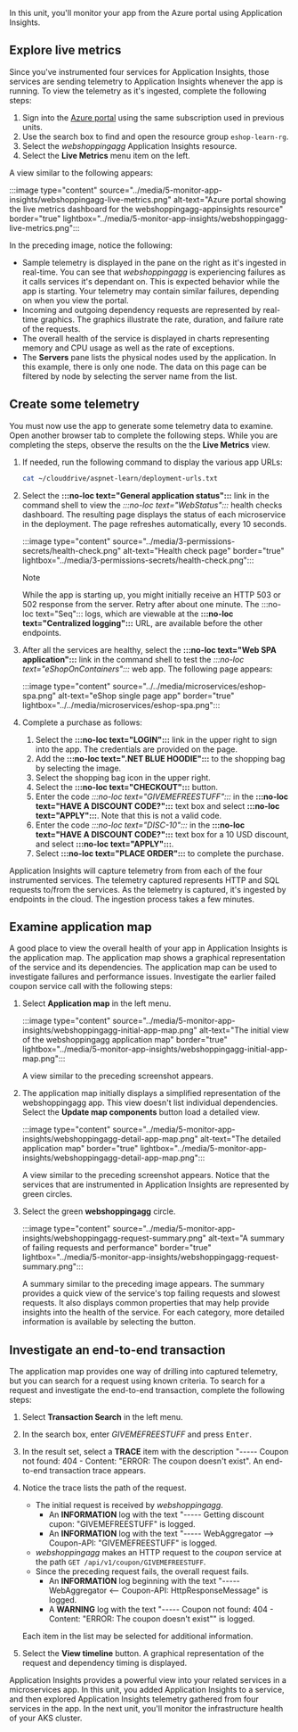 In this unit, you'll monitor your app from the Azure portal using Application Insights.

## Explore live metrics

Since you've instrumented four services for Application Insights, those services are sending telemetry to Application Insights whenever the app is running. To view the telemetry as it's ingested, complete the following steps:

1. Sign into the [Azure portal](https://portal.azure.com/?azure-portal=true) using the same subscription used in previous units.
1. Use the search box to find and open the resource group `eshop-learn-rg`.
1. Select the *webshoppingagg* Application Insights resource.
1. Select the **Live Metrics** menu item on the left.

A view similar to the following appears:

:::image type="content" source="../media/5-monitor-app-insights/webshoppingagg-live-metrics.png" alt-text="Azure portal showing the live metrics dashboard for the webshoppingagg-appinsights resource" border="true" lightbox="../media/5-monitor-app-insights/webshoppingagg-live-metrics.png":::

In the preceding image, notice the following:

- Sample telemetry is displayed in the pane on the right as it's ingested in real-time. You can see that *webshoppingagg* is experiencing failures as it calls services it's dependant on. This is expected behavior while the app is starting. Your telemetry may contain similar failures, depending on when you view the portal.
- Incoming and outgoing dependency requests are represented by real-time graphics. The graphics illustrate the rate, duration, and failure rate of the requests.
- The overall health of the service is displayed in charts representing memory and CPU usage as well as the rate of exceptions.
- The **Servers** pane lists the physical nodes used by the application. In this example, there is only one node. The data on this page can be filtered by node by  selecting the server name from the list.

## Create some telemetry

You must now use the app to generate some telemetry data to examine. Open another browser tab to complete the following steps. While you are completing the steps, observe the results on the the **Live Metrics** view.

1. If needed, run the following command to display the various app URLs:

    ```bash
    cat ~/clouddrive/aspnet-learn/deployment-urls.txt
    ```

1. Select the **:::no-loc text="General application status":::** link in the command shell to view the *:::no-loc text="WebStatus":::* health checks dashboard. The resulting page displays the status of each microservice in the deployment. The page refreshes automatically, every 10 seconds.

    :::image type="content" source="../media/3-permissions-secrets/health-check.png" alt-text="Health check page" border="true" lightbox="../media/3-permissions-secrets/health-check.png":::

    > [!NOTE]
    > While the app is starting up, you might initially receive an HTTP 503 or 502 response from the server. Retry after about one minute. The :::no-loc text="Seq"::: logs, which are viewable at the **:::no-loc text="Centralized logging":::** URL, are available before the other endpoints.

1. After all the services are healthy, select the **:::no-loc text="Web SPA application":::** link in the command shell to test the *:::no-loc text="eShopOnContainers":::* web app. The following page appears:

    :::image type="content" source="../../media/microservices/eshop-spa.png" alt-text="eShop single page app" border="true" lightbox="../../media/microservices/eshop-spa.png":::

1. Complete a purchase as follows:
    1. Select the **:::no-loc text="LOGIN":::** link in the upper right to sign into the app. The credentials are provided on the page.
    1. Add the **:::no-loc text=".NET BLUE HOODIE":::** to the shopping bag by selecting the image.
    1. Select the shopping bag icon in the upper right.
    1. Select the **:::no-loc text="CHECKOUT":::** button.
    1. Enter the code *:::no-loc text="GIVEMEFREESTUFF":::* in the **:::no-loc text="HAVE A DISCOUNT CODE?":::** text box and select **:::no-loc text="APPLY":::**. Note that this is not a valid code.
    1. Enter the code *:::no-loc text="DISC-10":::* in the **:::no-loc text="HAVE A DISCOUNT CODE?":::** text box for a 10 USD discount, and select **:::no-loc text="APPLY":::**.
    1. Select **:::no-loc text="PLACE ORDER":::** to complete the purchase.

Application Insights will capture telemetry from from each of the four instrumented services. The telemetry captured represents HTTP and SQL requests to/from the services. As the telemetry is captured, it's ingested by endpoints in the cloud. The ingestion process takes a few minutes.

## Examine application map

A  good place to view the overall health of your app in Application Insights is the application map. The application map shows a graphical representation of the service and its dependencies. The application map can be used to investigate failures and performance issues. Investigate the earlier failed coupon service call with the following steps:

1. Select **Application map** in the left menu.

    :::image type="content" source="../media/5-monitor-app-insights/webshoppingagg-initial-app-map.png" alt-text="The initial view of the webshoppingagg application map" border="true" lightbox="../media/5-monitor-app-insights/webshoppingagg-initial-app-map.png":::

    A view similar to the preceding screenshot appears.

1. The application map initially displays a simplified representation of the webshoppingagg app. This view doesn't list individual dependencies. Select the **Update map components** button load a detailed view.

    :::image type="content" source="../media/5-monitor-app-insights/webshoppingagg-detail-app-map.png" alt-text="The detailed application map" border="true" lightbox="../media/5-monitor-app-insights/webshoppingagg-detail-app-map.png":::

    A view similar to the preceding screenshot appears. Notice that the services that are instrumented in Application Insights are represented by green circles.

1. Select the green **webshoppingagg** circle.

    :::image type="content" source="../media/5-monitor-app-insights/webshoppingagg-request-summary.png" alt-text="A summary of failing requests and performance" border="true" lightbox="../media/5-monitor-app-insights/webshoppingagg-request-summary.png":::

    A summary similar to the preceding image appears. The summary provides a quick view of the service's top failing requests and slowest requests. It also displays common properties that may help provide insights into the health of the service. For each category, more detailed information is available by selecting the button.

## Investigate an end-to-end transaction

The application map provides one way of drilling into captured telemetry, but you can search for a request using known criteria. To search for a request and investigate the end-to-end transaction, complete the following steps:

1. Select **Transaction Search** in the left menu.
1. In the search box, enter *GIVEMEFREESTUFF* and press <kbd>Enter</kbd>.
1. In the result set, select a **TRACE** item with the description "----- Coupon not found: 404 - Content: "ERROR: The coupon doesn't exist". An end-to-end transaction trace appears.
1. Notice the trace lists the path of the request. 
    - The initial request is received by *webshoppingagg*.
        - An **INFORMATION** log with the text "----- Getting discount cupon: "GIVEMEFREESTUFF" is logged.
        - An **INFORMATION** log with the text "----- WebAggregator --> Coupon-API: "GIVEMEFREESTUFF" is logged.
    - *webshoppingagg* makes an HTTP request to the *coupon* service at the path `GET /api/v1/coupon/GIVEMEFREESTUFF`.
    - Since the preceding request fails, the overall request fails.
        - An **INFORMATION** log beginning with the text "----- WebAggregator <-- Coupon-API: HttpResponseMessage" is logged.
        - A **WARNING** log with the text "----- Coupon not found: 404 - Content: "ERROR: The coupon doesn't exist"" is logged.

    Each item in the list may be selected for additional information.

1. Select the **View timeline** button. A graphical representation of the request and dependency timing is displayed.

Application Insights provides a powerful view into your related services in a microservices app. In this unit, you added Application Insights to a service, and then explored Application Insights telemetry gathered from four services in the app. In the next unit, you'll monitor the infrastructure health of your AKS cluster.
